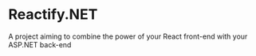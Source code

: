 # Reactify.NET
A project aiming to combine the power of your React front-end with your ASP.NET back-end
